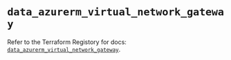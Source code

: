 # `data_azurerm_virtual_network_gateway`

Refer to the Terraform Registory for docs: [`data_azurerm_virtual_network_gateway`](https://www.terraform.io/docs/providers/azurerm/d/virtual_network_gateway).
